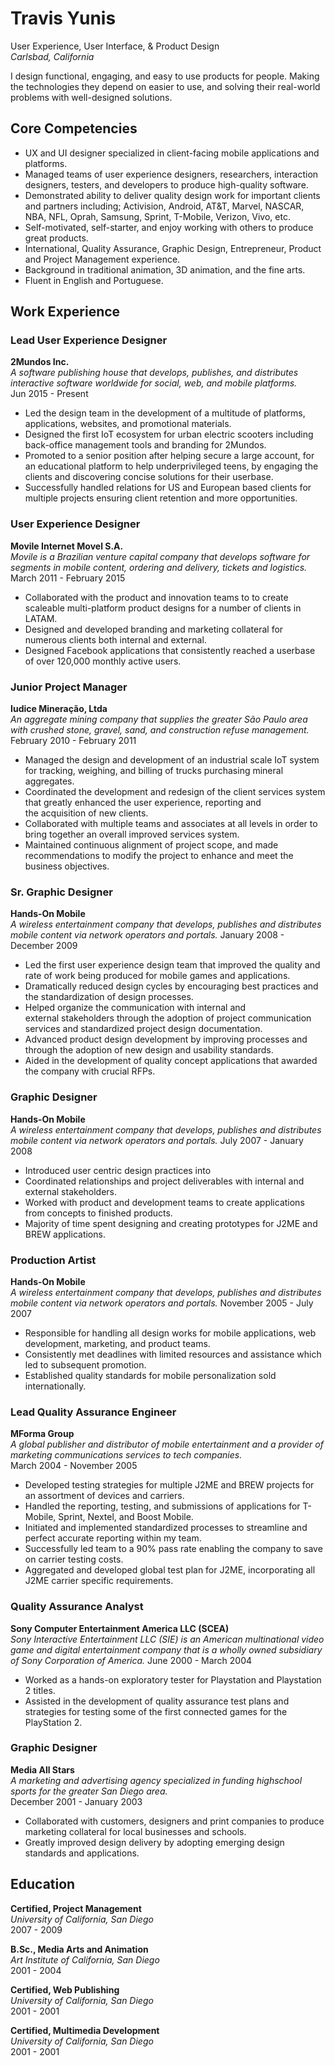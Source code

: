 # Travis Yunis
User Experience, User Interface, & Product Design  
*Carlsbad, California*  

I design functional, engaging, and easy to use products for people. Making the technologies they depend on easier to use, and solving their real-world problems with well-designed solutions. 

## Core Competencies
* UX and UI designer specialized in client-facing mobile applications and platforms.
* Managed teams of user experience designers, researchers, interaction designers, testers, and developers to produce high-quality software.
* Demonstrated ability to deliver quality design work for important clients and partners including; Activision, Android, AT&T, Marvel, NASCAR, NBA, NFL, Oprah, Samsung, Sprint, T-Mobile, Verizon, Vivo, etc.
* Self-motivated, self-starter, and enjoy working with others to produce great products.
* International, Quality Assurance, Graphic Design, Entrepreneur, Product and Project Management experience.
* Background in traditional animation, 3D animation, and the fine arts.
* Fluent in English and Portuguese.

## Work Experience
### Lead User Experience Designer
**2Mundos Inc.**  
*A software publishing house that develops, publishes, and distributes interactive software worldwide for social, web, and mobile platforms.*  
Jun 2015 - Present  

* Led the design team in the development of a multitude of platforms, applications, websites, and promotional materials.
* Designed the first IoT ecosystem for urban electric scooters including back-office management tools and branding for 2Mundos.
* Promoted to a senior position after helping secure a large account, for an educational platform to help underprivileged teens, by engaging the clients and discovering concise solutions for their userbase.
* Successfully handled relations for US and European based clients for multiple projects ensuring client retention and more opportunities.  

### User Experience Designer
**Movile Internet Movel S.A.**  
*Movile is a Brazilian venture capital company that develops software for segments in mobile content, ordering and delivery, tickets and logistics.*  
March 2011 - February 2015  

* Collaborated with the product and innovation teams to to create scaleable multi-platform product designs for a number of clients in LATAM.
* Designed and developed branding and marketing collateral for numerous clients both internal and external.
* Designed Facebook applications that consistently reached a userbase of over 120,000 monthly active users.

### Junior Project Manager  
**Iudice Mineração, Ltda**  
*An aggregate mining company that supplies the greater São Paulo area with crushed stone, gravel, sand, and construction refuse management.* 
February 2010 - February 2011  

* Managed the design and development of an industrial scale IoT system for tracking, weighing, and billing of trucks purchasing mineral aggregates. 
* Coordinated the development and redesign of the client services system that greatly enhanced the user experience, reporting and the acquisition of new clients.
* Collaborated with multiple teams and associates at all levels in order to bring together an overall improved services system.
* Maintained continuous alignment of project scope, and made recommendations to modify the project to enhance and meet the business objectives.

### Sr. Graphic Designer
**Hands-On Mobile**  
*A wireless entertainment company that develops, publishes and distributes mobile content via network operators and portals.*
January 2008 - December 2009  

* Led the first user experience design team that improved the quality and rate of work being produced for mobile games and applications.
* Dramatically reduced design cycles by encouraging best practices and the standardization of design processes.
* Helped organize the communication with internal and external stakeholders through the adoption of project communication services and standardized project design documentation.
* Advanced product design development by improving processes and through the adoption of new design and usability standards.
* Aided in the development of quality concept applications that awarded the company with crucial RFPs.

### Graphic Designer
**Hands-On Mobile**  
*A wireless entertainment company that develops, publishes and distributes mobile content via network operators and portals.*
July 2007 - January 2008  
  
* Introduced user centric design practices into 
* Coordinated relationships and project deliverables with internal and external stakeholders.
* Worked with product and development teams to create applications from concepts to finished products.
* Majority of time spent designing and creating prototypes for J2ME and BREW applications.

### Production Artist
**Hands-On Mobile**  
*A wireless entertainment company that develops, publishes and distributes mobile content via network operators and portals.*
November 2005 - July 2007  

* Responsible for handling all design works for mobile applications, web development, marketing, and product teams.
* Consistently met deadlines with limited resources and assistance which led to subsequent promotion.
* Established quality standards for mobile personalization sold internationally.

### Lead Quality Assurance Engineer
**MForma Group**  
*A global publisher and distributor of mobile entertainment and a provider of marketing communications services to tech companies.*  
March 2004 - November 2005  

* Developed testing strategies for multiple J2ME and BREW projects for an assortment of devices and carriers.
* Handled the reporting, testing, and submissions of applications for T-Mobile, Sprint, Nextel, and Boost Mobile.
* Initiated and implemented standardized processes to streamline and perfect accurate reporting within my team.
* Successfully led team to a 90% pass rate enabling the company to save on carrier testing costs.
* Aggregated and developed global test plan for J2ME, incorporating all J2ME carrier specific requirements.

### Quality Assurance Analyst
**Sony Computer Entertainment America LLC (SCEA)**  
*Sony Interactive Entertainment LLC (SIE) is an American multinational video game and digital entertainment company that is a wholly owned subsidiary of Sony Corporation of America.*
June 2000 - March 2004  

* Worked as a hands-on exploratory tester for Playstation and Playstation 2 titles.
* Assisted in the development of quality assurance test plans and strategies for testing some of the first connected games for the PlayStation 2.

### Graphic Designer    
**Media All Stars**  
*A marketing and advertising agency specialized in funding highschool sports for the greater San Diego area.*  
December 2001 - January 2003  

* Collaborated with customers, designers and print companies to produce
marketing collateral for local businesses and schools.
* Greatly improved design delivery by adopting emerging design standards and applications.

## Education

**Certified, Project Management**  
*University of California, San Diego*  
2007 - 2009  

**B.Sc., Media Arts and Animation**  
*Art Institute of California, San Diego*  
2001 - 2004  

**Certified, Web Publishing**  
*University of California, San Diego*  
2001 - 2001  

**Certified, Multimedia Development**  
*University of California, San Diego*  
2001 - 2001  

